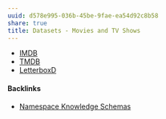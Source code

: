 ```yaml
---
uuid: d578e995-036b-45be-9fae-ea54d92c8b58
share: true
title: Datasets - Movies and TV Shows
---
```

* [IMDB](../9cc3359f-9672-440d-87a1-6cc6db93470d)
* [TMDB](../8d3dbe79-fafe-4d12-811e-ed8f137f5549)
* [LetterboxD](../b112a0f2-a5c4-49e8-a59e-b75179d3fca6)

#### Backlinks

* [Namespace Knowledge Schemas](/98674655-97b4-4c2d-a7ce-4ae6967044ac)